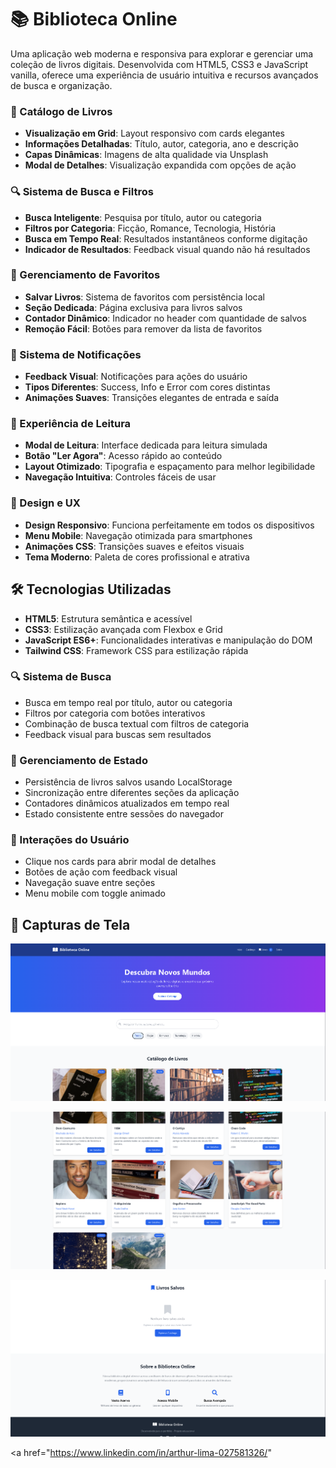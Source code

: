 # 📚 Biblioteca Online

Uma aplicação web moderna e responsiva para explorar e gerenciar uma coleção de livros digitais. Desenvolvida com HTML5, CSS3 e JavaScript vanilla, oferece uma experiência de usuário intuitiva e recursos avançados de busca e organização.


### 📖 Catálogo de Livros
- **Visualização em Grid**: Layout responsivo com cards elegantes
- **Informações Detalhadas**: Título, autor, categoria, ano e descrição
- **Capas Dinâmicas**: Imagens de alta qualidade via Unsplash
- **Modal de Detalhes**: Visualização expandida com opções de ação

### 🔍 Sistema de Busca e Filtros
- **Busca Inteligente**: Pesquisa por título, autor ou categoria
- **Filtros por Categoria**: Ficção, Romance, Tecnologia, História
- **Busca em Tempo Real**: Resultados instantâneos conforme digitação
- **Indicador de Resultados**: Feedback visual quando não há resultados

### 💾 Gerenciamento de Favoritos
- **Salvar Livros**: Sistema de favoritos com persistência local
- **Seção Dedicada**: Página exclusiva para livros salvos
- **Contador Dinâmico**: Indicador no header com quantidade de salvos
- **Remoção Fácil**: Botões para remover da lista de favoritos

### 🔔 Sistema de Notificações
- **Feedback Visual**: Notificações para ações do usuário
- **Tipos Diferentes**: Success, Info e Error com cores distintas
- **Animações Suaves**: Transições elegantes de entrada e saída

### 📱 Experiência de Leitura
- **Modal de Leitura**: Interface dedicada para leitura simulada
- **Botão "Ler Agora"**: Acesso rápido ao conteúdo
- **Layout Otimizado**: Tipografia e espaçamento para melhor legibilidade
- **Navegação Intuitiva**: Controles fáceis de usar

### 🎨 Design e UX
- **Design Responsivo**: Funciona perfeitamente em todos os dispositivos
- **Menu Mobile**: Navegação otimizada para smartphones
- **Animações CSS**: Transições suaves e efeitos visuais
- **Tema Moderno**: Paleta de cores profissional e atrativa

## 🛠️ Tecnologias Utilizadas

- **HTML5**: Estrutura semântica e acessível
- **CSS3**: Estilização avançada com Flexbox e Grid
- **JavaScript ES6+**: Funcionalidades interativas e manipulação do DOM
- **Tailwind CSS**: Framework CSS para estilização rápida

### 🔍 Sistema de Busca
- Busca em tempo real por título, autor ou categoria
- Filtros por categoria com botões interativos
- Combinação de busca textual com filtros de categoria
- Feedback visual para buscas sem resultados

### 💾 Gerenciamento de Estado
- Persistência de livros salvos usando LocalStorage
- Sincronização entre diferentes seções da aplicação
- Contadores dinâmicos atualizados em tempo real
- Estado consistente entre sessões do navegador

### 🎯 Interações do Usuário
- Clique nos cards para abrir modal de detalhes
- Botões de ação com feedback visual
- Navegação suave entre seções
- Menu mobile com toggle animado

## 🎨 Capturas de Tela

![Captura de Tela 1](./img/pagina1.png)





![Captura de Tela 1](./img/pagina2.png)






![Captura de Tela 1](./img/pagina3.png)









<a href="https://www.linkedin.com/in/arthur-lima-027581326/" <i class="fab fa-linkedin text-xl"></i></a>